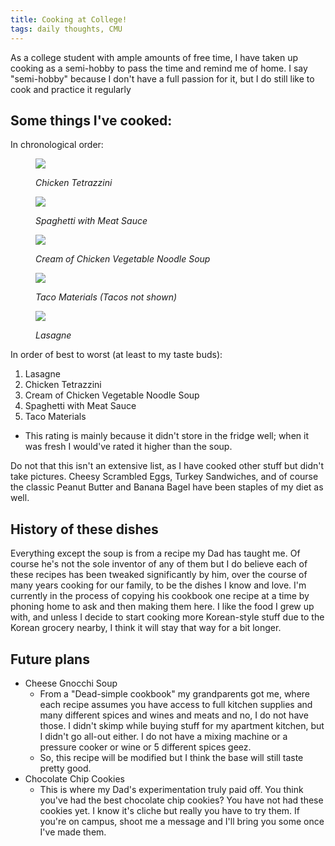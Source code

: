 ```yaml
---
title: Cooking at College!
tags: daily thoughts, CMU
---
```


As a college student with ample amounts of free time, I have taken up cooking
as a semi-hobby to pass the time and remind me of home. I say "semi-hobby"
because I don't have a full passion for it, but I do still like to cook and
practice it regularly

## Some things I've cooked:

In chronological order:

<figure class="block-image">

![](https://static.duvallj.pw/2021-tetrazzini.jpg)

<figcaption><em>Chicken Tetrazzini</em></figcaption></figure>

<figure class="block-image">

![](https://static.duvallj.pw/2021-spaghetti.jpg)

<figcaption><em>Spaghetti with Meat Sauce</em></figcaption></figure>

<figure class="block-image">

![](https://static.duvallj.pw/2021-soup.jpg)

<figcaption><em>Cream of Chicken Vegetable Noodle Soup</em></figcaption></figure>

<figure class="block-image">

![](https://static.duvallj.pw/2021-taco-stuff.jpg)

<figcaption><em>Taco Materials (Tacos not shown)</em></figcaption></figure>

<figure class="block-image">

![](https://static.duvallj.pw/2021-lasagne.jpg)

<figcaption><em>Lasagne</em></figcaption></figure>

In order of best to worst (at least to my taste buds):

1. Lasagne
2. Chicken Tetrazzini
3. Cream of Chicken Vegetable Noodle Soup
4. Spaghetti with Meat Sauce
5. Taco Materials

- This rating is mainly because it didn't store in the fridge well; when it
  was fresh I would've rated it higher than the soup.

Do not that this isn't an extensive list, as I have cooked other stuff but
didn't take pictures. Cheesy Scrambled Eggs, Turkey Sandwiches, and of course
the classic Peanut Butter and Banana Bagel have been staples of my diet as well.

## History of these dishes

Everything except the soup is from a recipe my Dad has taught me. Of course
he's not the sole inventor of any of them but I do believe each of these
recipes has been tweaked significantly by him, over the course of many years
cooking for our family, to be the dishes I know and love. I'm currently in the
process of copying his cookbook one recipe at a time by phoning home to ask
and then making them here. I like the food I grew up with, and unless I decide
to start cooking more Korean-style stuff due to the Korean grocery nearby, I
think it will stay that way for a bit longer.

## Future plans

- Cheese Gnocchi Soup
  - From a "Dead-simple cookbook" my grandparents got me, where each recipe
    assumes you have access to full kitchen supplies and many different spices
    and wines and meats and no, I do not have those. I didn't skimp while
    buying stuff for my apartment kitchen, but I didn't go all-out either. I do
    not have a mixing machine or a pressure cooker or wine or 5 different
    spices geez.
  - So, this recipe will be modified but I think the base will still taste
    pretty good.
- Chocolate Chip Cookies
  - This is where my Dad's experimentation truly paid off. You think you've had
    the best chocolate chip cookies? You have not had these cookies yet. I know
    it's cliche but really you have to try them. If you're on campus, shoot me
    a message and I'll bring you some once I've made them.
